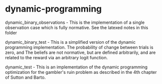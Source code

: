 # dynamic-programming


dynamic_binary_observations - This is the implementation of a single observation case which is fully normative. See the latexed notes in this folder

dynamic_binary_test - This is a simplified version of the dynamic programming implementation. The probability of change between trials is zero, and
			   The beliefs are not normative, but are defined arbitrarily, and are related to the reward via an arbitrary logit function.

dynamic_test - This is an implementation of the dynamic programming optimization for the gambler's ruin problem as described in the 4th chapter of Sutton and Barto.

